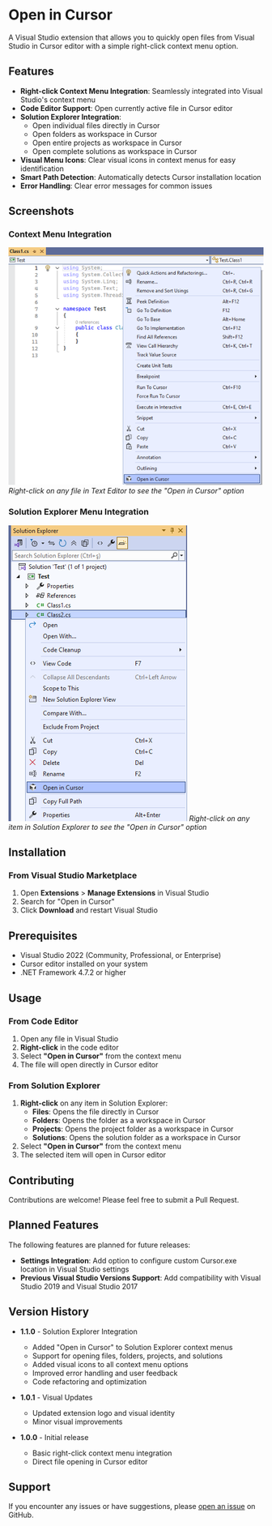 # Open in Cursor

A Visual Studio extension that allows you to quickly open files from Visual Studio in Cursor editor with a simple right-click context menu option.

## Features

- **Right-click Context Menu Integration**: Seamlessly integrated into Visual Studio's context menu
- **Code Editor Support**: Open currently active file in Cursor editor
- **Solution Explorer Integration**: 
  - Open individual files directly in Cursor
  - Open folders as workspace in Cursor
  - Open entire projects as workspace in Cursor
  - Open complete solutions as workspace in Cursor
- **Visual Menu Icons**: Clear visual icons in context menus for easy identification
- **Smart Path Detection**: Automatically detects Cursor installation location
- **Error Handling**: Clear error messages for common issues

## Screenshots

### Context Menu Integration
![code-editor-context-menu.png](images/code-editor-context-menu.png)
*Right-click on any file in Text Editor to see the "Open in Cursor" option*

### Solution Explorer Menu Integration
![solution-explorer-context-menu.png](images/solution-explorer-context-menu.png)
*Right-click on any item in Solution Explorer to see the "Open in Cursor" option*

## Installation

### From Visual Studio Marketplace
1. Open **Extensions** > **Manage Extensions** in Visual Studio
2. Search for "Open in Cursor"
3. Click **Download** and restart Visual Studio

## Prerequisites

- Visual Studio 2022 (Community, Professional, or Enterprise)
- Cursor editor installed on your system
- .NET Framework 4.7.2 or higher

## Usage

### From Code Editor
1. Open any file in Visual Studio
2. **Right-click** in the code editor
3. Select **"Open in Cursor"** from the context menu
4. The file will open directly in Cursor editor

### From Solution Explorer
1. **Right-click** on any item in Solution Explorer:
   - **Files**: Opens the file directly in Cursor
   - **Folders**: Opens the folder as a workspace in Cursor
   - **Projects**: Opens the project folder as a workspace in Cursor
   - **Solutions**: Opens the solution folder as a workspace in Cursor
2. Select **"Open in Cursor"** from the context menu
3. The selected item will open in Cursor editor

## Contributing

Contributions are welcome! Please feel free to submit a Pull Request.

## Planned Features

The following features are planned for future releases:

- **Settings Integration**: Add option to configure custom Cursor.exe location in Visual Studio settings
- **Previous Visual Studio Versions Support**: Add compatibility with Visual Studio 2019 and Visual Studio 2017

## Version History

- **1.1.0** - Solution Explorer Integration
  - Added "Open in Cursor" to Solution Explorer context menus
  - Support for opening files, folders, projects, and solutions
  - Added visual icons to all context menu options
  - Improved error handling and user feedback
  - Code refactoring and optimization

- **1.0.1** - Visual Updates
  - Updated extension logo and visual identity
  - Minor visual improvements

- **1.0.0** - Initial release
  - Basic right-click context menu integration
  - Direct file opening in Cursor editor

## Support

If you encounter any issues or have suggestions, please [open an issue](https://github.com/karascr/OpenInCursor/issues) on GitHub. 
